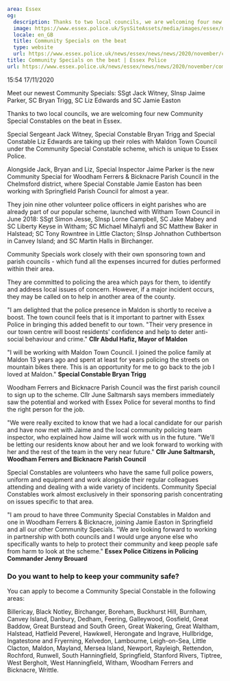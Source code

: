 ```yaml
area: Essex
og:
  description: Thanks to two local councils, we are welcoming four new Community Special Constables on the beat in Essex.
  image: https://www.essex.police.uk/SysSiteAssets/media/images/essex/news/news/2020/11-november/community-specials-bicknacre-maldon-springfield-woodham-ferrers-nov-2020-600x300.jpg?crop=(15,0,585,300)&amp;w=600&amp;h=300&amp;scale=both
  locale: en_GB
  title: Community Specials on the beat
  type: website
  url: https://www.essex.police.uk/news/essex/news/news/2020/november/community-specials-on-the-beat/
title: Community Specials on the beat | Essex Police
url: https://www.essex.police.uk/news/essex/news/news/2020/november/community-specials-on-the-beat/
```

15:54 17/11/2020

Meet our newest Community Specials: SSgt Jack Witney, SInsp Jaime Parker, SC Bryan Trigg, SC Liz Edwards and SC Jamie Easton

Thanks to two local councils, we are welcoming four new Community Special Constables on the beat in Essex.

Special Sergeant Jack Witney, Special Constable Bryan Trigg and Special Constable Liz Edwards are taking up their roles with Maldon Town Council under the Community Special Constable scheme, which is unique to Essex Police.

Alongside Jack, Bryan and Liz, Special Inspector Jaime Parker is the new Community Special for Woodham Ferrers & Bicknacre Parish Council in the Chelmsford district, where Special Constable Jamie Easton has been working with Springfield Parish Council for almost a year.

They join nine other volunteer police officers in eight parishes who are already part of our popular scheme, launched with Witham Town Council in June 2018: SSgt Simon Jesse, SInsp Lorne Campbell, SC Jake Mabey and SC Liberty Keyse in Witham; SC Michael Mihalyfi and SC Matthew Baker in Halstead; SC Tony Rowntree in Little Clacton; SInsp Johnathon Cuthbertson in Canvey Island; and SC Martin Halls in Birchanger.

Community Specials work closely with their own sponsoring town and parish councils - which fund all the expenses incurred for duties performed within their area.

They are committed to policing the area which pays for them, to identify and address local issues of concern. However, if a major incident occurs, they may be called on to help in another area of the county.

"I am delighted that the police presence in Maldon is shortly to receive a boost. The town council feels that is it important to partner with Essex Police in bringing this added benefit to our town.
"Their very presence in our town centre will boost residents' confidence and help to deter anti-social behaviour and crime."
 **Cllr Abdul Hafiz, Mayor of Maldon**

"I will be working with Maldon Town Council. I joined the police family at Maldon 13 years ago and spent at least for years policing the streets on mountain bikes there. This is an opportunity for me to go back to the job I loved at Maldon."
 **Special Constable Bryan Trigg**

Woodham Ferrers and Bicknacre Parish Council was the first parish council to sign up to the scheme. Cllr June Saltmarsh says members immediately saw the potential and worked with Essex Police for several months to find the right person for the job.

"We were really excited to know that we had a local candidate for our parish and have now met with Jaime and the local community policing team inspector, who explained how Jaime will work with us in the future.
"We'll be letting our residents know about her and we look forward to working with her and the rest of the team in the very near future."
 **Cllr June Saltmarsh, Woodham Ferrers and Bicknacre Parish Council**

Special Constables are volunteers who have the same full police powers, uniform and equipment and work alongside their regular colleagues attending and dealing with a wide variety of incidents. Community Special Constables work almost exclusively in their sponsoring parish concentrating on issues specific to that area.

"I am proud to have three Community Special Constables in Maldon and one in Woodham Ferrers & Bicknacre, joining Jamie Easton in Springfield and all our other Community Specials.
"We are looking forward to working in partnership with both councils and I would urge anyone else who specifically wants to help to protect their community and keep people safe from harm to look at the scheme."
 **Essex Police Citizens in Policing Commander Jenny Brouard**

### Do you want to help to keep your community safe?

You can apply to become a Community Special Constable in the following areas:

Billericay, Black Notley, Birchanger, Boreham, Buckhurst Hill, Burnham, Canvey Island, Danbury, Dedham, Feering, Galleywood, Gosfield, Great Baddow, Great Burstead and South Green, Great Wakering, Great Waltham, Halstead, Hatfield Peverel, Hawkwell, Herongate and Ingrave, Hullbridge, Ingatestone and Fryerning, Kelvedon, Lambourne, Leigh-on-Sea, Little Clacton, Maldon, Mayland, Mersea Island, Newport, Rayleigh, Rettendon, Rochford, Runwell, South Hanningfield, Springfield, Stanford Rivers, Tiptree, West Bergholt, West Hanningfield, Witham, Woodham Ferrers and Bicknacre, Writtle.
